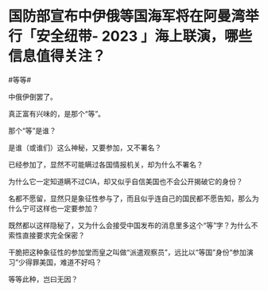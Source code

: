 # 国防部宣布中伊俄等国海军将在阿曼湾举行「安全纽带- 2023 」海上联演，哪些信息值得关注？

\#等等#

中俄伊倒罢了。

真正富有兴味的，是那个“等”。

那个“等”是谁？

是谁（或谁们）这么神秘，又要参加，又不署名？

已经参加了，显然不可能瞒过各国情报机关，却为什么不署名？

为什么它一定知道瞒不过CIA，却又似乎自信美国也不会公开揭破它的身份？

名都不愿留，显然只是象征性参与了，而且似乎连自己的国民都不愿告知，那么为什么宁可这样也一定要参加？

既然都以这样隐秘了，又为什么会接受中国发布的消息里多这个“等”字？为什么不索性直接要求完全保密？

干脆把这种象征性的参加堂而皇之叫做“派遣观察员”，远比以“等国”身份“参加演习”少得罪美国，难道不好吗？

等等此种，岂曰无因？

